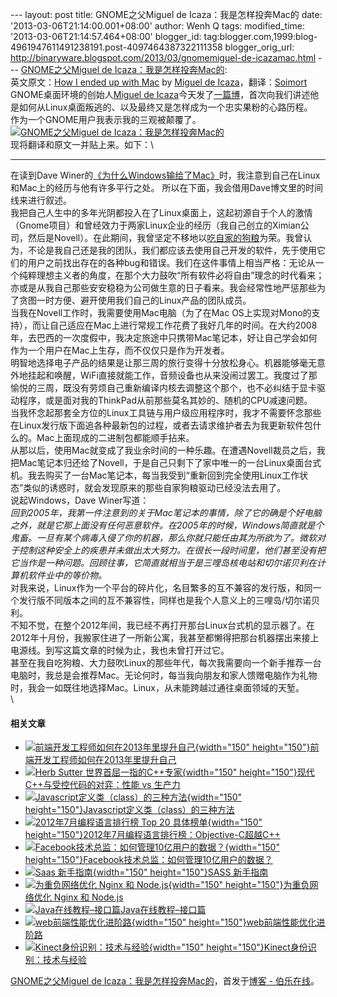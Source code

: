 --- layout: post title: GNOME之父Miguel de Icaza：我是怎样投奔Mac的
date: '2013-03-06T21:14:00.001+08:00' author: Wenh Q tags:
modified\_time: '2013-03-06T21:14:57.464+08:00' blogger\_id:
tag:blogger.com,1999:blog-4961947611491238191.post-4097464387322111358
blogger\_orig\_url:
http://binaryware.blogspot.com/2013/03/gnomemiguel-de-icazamac.html ---
[GNOME之父Miguel de
Icaza：我是怎样投奔Mac的](http://blog.jobbole.com/34896/?utm_source=rss&utm_medium=rss&utm_campaign=gnome%25e4%25b9%258b%25e7%2588%25b6miguel-de-icaza%25ef%25bc%259a%25e6%2588%2591%25e6%2598%25af%25e6%2580%258e%25e6%25a0%25b7%25e6%258a%2595%25e5%25a5%2594mac%25e7%259a%2584):\
英文原文：[How I ended up with
Mac](http://tirania.org/blog/archive/2013/Mar-05.html) by [Miguel de
Icaza](https://twitter.com/migueldeicaza)，翻译：[Soimort](http://www.soimort.org/posts/144/)\
GNOME桌面环境的创始人[Miguel de
Icaza](http://en.wikipedia.org/wiki/Miguel_de_Icaza)今天发了[一篇博](http://tirania.org/blog/archive/2013/Mar-05.html)，首次向我们讲述他是如何从Linux桌面叛逃的、以及最终又是怎样成为一个忠实果粉的心路历程。\
作为一个GNOME用户我表示我的三观被颠覆了。\
[![GNOME之父Miguel de
Icaza：我是怎样投奔Mac的](http://blog.jobbole.com/wp-content/uploads/2013/03/P27mcKE.png "GNOME之父Miguel de Icaza：我是怎样投奔Mac的")](http://blog.jobbole.com/wp-content/uploads/2013/03/P27mcKE.png "GNOME之父Miguel de Icaza：我是怎样投奔Mac的")\
现将翻译和原文一并贴上来。如下：\

------------------------------------------------------------------------

在读到Dave
Winer的[《为什么Windows输给了Mac》](http://threads2.scripting.com/2013/march/whyWindowsLostToMac)时，我注意到自己在Linux和Mac上的经历与他有许多平行之处。
所以在下面，我会借用Dave博文里的时间线来进行叙述。\
我把自己人生中的多年光阴都投入在了Linux桌面上，这起初源自于个人的激情（Gnome项目）和曾经效力于两家Linux企业的经历（我自己创立的Ximian公司，然后是Novell）。在此期间，我曾坚定不移地以[吃自家的狗粮](http://zh.wikipedia.org/wiki/Eating_your_own_dog_food)为荣。我曾认为，不论是我自己还是我的团队，我们都应该去使用自己开发的软件，先于使用它们的用户之前找出存在的各种bug和错误。我们在这件事情上相当严格：无论从一个纯粹理想主义者的角度，在那个大力鼓吹“所有软件必将自由”理念的时代看来；亦或是从我自己那些安安稳稳为公司做生意的日子看来。我会经常性地严惩那些为了贪图一时方便、避开使用我们自己的Linux产品的团队成员。\
当我在Novell工作时，我需要使用Mac电脑（为了在Mac
OS上实现对Mono的支持），而让自己适应在Mac上进行常规工作花费了我好几年的时间。在大约2008年，去巴西的一次度假中，我决定旅途中只携带Mac笔记本，好让自己学会如何作为一个用户在Mac上生存，而不仅仅只是作为开发者。\
明智地选择电子产品的结果是让那三周的旅行变得十分放松身心。机器能够毫无意外地挂起和唤醒，WiFi直接就能工作，音频设备也从来没闹过罢工。我度过了那愉悦的三周，既没有劳烦自己重新编译内核去调整这个那个，也不必纠结于显卡驱动程序，或是面对我的ThinkPad从前那些莫名其妙的、随机的CPU减速问题。\
当我怀念起那套全方位的Linux工具链与用户级应用程序时，我才不需要怀念那些在Linux发行版下面追各种最新包的过程，或者去请求维护者去为我更新软件包什么的。Mac上面现成的二进制包都能顺手拈来。\
从那以后，使用Mac就变成了我业余时间的一种乐趣。在遭遇Novell裁员之后，我把Mac笔记本归还给了Novell，于是自己只剩下了家中唯一的一台Linux桌面台式机。我去购买了一台Mac笔记本，每当我受到“重新回到完全使用Linux工作状态”类似的诱惑时，就会发现原来的那些自家狗粮驱动已经没法去用了。\
说起Windows，Dave Winer写道：\
*回到2005年，我第一件注意到的关于Mac笔记本的事情，除了它的确是个好电脑之外，就是它那上面没有任何恶意软件。在2005年的时候，Windows简直就是个鬼畜。一旦有某个病毒入侵了你的机器，那么你就只能任由其为所欲为了。微软对于控制这种安全上的疾患并未做出太大努力。在很长一段时间里，他们甚至没有把它当作是一种问题。回顾往事，它简直就相当于是三哩岛核电站和切尔诺贝利在计算机软件业中的等价物。*\
对我来说，Linux作为一个平台的碎片化，名目繁多的互不兼容的发行版，和同一个发行版不同版本之间的互不兼容性，同样也是我个人意义上的三哩岛/切尔诺贝利。\
不知不觉，在整个2012年间，我已经不再打开那台Linux台式机的显示器了。在2012年十月份，我搬家住进了一所新公寓，我甚至都懒得把那台机器摆出来接上电源线。到写这篇文章的时候为止，我也未曾打开过它。\
甚至在我自吃狗粮、大力鼓吹Linux的那些年代，每次我需要向一个新手推荐一台电脑时，我总是会推荐Mac。无论何时，每当我向朋友和家人馈赠电脑作为礼物时，我会一如既往地选择Mac。Linux，从未能跨越过通往桌面领域的天堑。\
\

#### 相关文章

-   [![前端开发工程师如何在2013年里提升自己](http://blog.jobbole.com/wp-content/uploads/2012/12/Screen-Shot-2012-12-17-at-10.49.49-150x150.jpg){width="150"
    height="150"}](http://blog.jobbole.com/31753/)[前端开发工程师如何在2013年里提升自己](http://blog.jobbole.com/31753/)
-   [![Herb Sutter
    世界首屈一指的C++专家](http://blog.jobbole.com/wp-content/uploads/2012/04/herb-sutter-going-native-150x150.jpg){width="150"
    height="150"}](http://blog.jobbole.com/17832/)[现代C++与受控代码的对弈：性能
    vs 生产力](http://blog.jobbole.com/17832/)
-   [![Javascript定义类（class）的三种方法](http://blog.jobbole.com/wp-content/uploads/2012/07/three-methods-of-Javascript-defined-class2-150x150.png){width="150"
    height="150"}](http://blog.jobbole.com/23563/)[Javascript定义类（class）的三种方法](http://blog.jobbole.com/23563/)
-   [![2012年7月编程语言排行榜 Top 20
    具体榜单](http://blog.jobbole.com/wp-content/uploads/2012/03/top-20-in-July-150x150.png){width="150"
    height="150"}](http://blog.jobbole.com/14211/)[2012年7月编程语言排行榜：Objective-C超越C++](http://blog.jobbole.com/14211/)
-   [![Facebook技术总监：如何管理10亿用户的数据？](http://blog.jobbole.com/wp-content/uploads/2013/01/facebook-managing-billion-user-data-150x150.jpg){width="150"
    height="150"}](http://blog.jobbole.com/32804/)[Facebook技术总监：如何管理10亿用户的数据？](http://blog.jobbole.com/32804/)
-   [![Saas
    新手指南](http://blog.jobbole.com/wp-content/uploads/2013/01/css-150x150.jpg){width="150"
    height="150"}](http://blog.jobbole.com/32741/)[SASS
    新手指南](http://blog.jobbole.com/32741/)
-   [![为重负网络优化 Nginx 和
    Node.js](http://blog.jobbole.com/wp-content/uploads/2013/01/high-load-network-ngnix-nodejs-150x150.png){width="150"
    height="150"}](http://blog.jobbole.com/32670/)[为重负网络优化 Nginx
    和 Node.js](http://blog.jobbole.com/32670/)
-   [![Java在线教程–接口篇](http://blog.jobbole.com/wp-content/uploads/2011/11/Java-programming-language-logo.jpg)](http://blog.jobbole.com/32544/)[Java在线教程–接口篇](http://blog.jobbole.com/32544/)
-   [![web前端性能优化进阶路](http://blog.jobbole.com/wp-content/uploads/2013/01/3-150x150.png){width="150"
    height="150"}](http://blog.jobbole.com/32550/)[web前端性能优化进阶路](http://blog.jobbole.com/32550/)
-   [![Kinect身份识别：技术与经验](http://blog.jobbole.com/wp-content/uploads/2013/01/kinect-01-150x150.jpg){width="150"
    height="150"}](http://blog.jobbole.com/32607/)[Kinect身份识别：技术与经验](http://blog.jobbole.com/32607/)

[GNOME之父Miguel de
Icaza：我是怎样投奔Mac的](http://blog.jobbole.com/34896/)，首发于[博客 -
伯乐在线](http://blog.jobbole.com/)。
